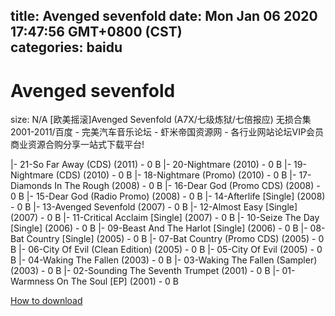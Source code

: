 
title: Avenged sevenfold
date: Mon Jan 06 2020 17:47:56 GMT+0800 (CST)    
categories: baidu
---

# Avenged sevenfold
size: N/A
 [欧美摇滚]Avenged Sevenfold (A7X/七级炼狱/七倍报应) 无损合集 2001-2011/百度 - 完美汽车音乐论坛 - 虾米帝国资源网 - 各行业网站论坛VIP会员商业资源合购分享一站式下载平台!
 
|- 21-So Far Away (CDS) (2011) - 0 B
|- 20-Nightmare (2010) - 0 B
|- 19-Nightmare (CDS) (2010) - 0 B
|- 18-Nightmare (Promo) (2010) - 0 B
|- 17-Diamonds In The Rough (2008) - 0 B
|- 16-Dear God (Promo CDS) (2008) - 0 B
|- 15-Dear God (Radio Promo) (2008) - 0 B
|- 14-Afterlife [Single] (2008) - 0 B
|- 13-Avenged Sevenfold (2007) - 0 B
|- 12-Almost Easy [Single] (2007) - 0 B
|- 11-Critical Acclaim [Single] (2007) - 0 B
|- 10-Seize The Day [Single] (2006) - 0 B
|- 09-Beast And The Harlot [Single] (2006) - 0 B
|- 08-Bat Country [Single] (2005) - 0 B
|- 07-Bat Country (Promo CDS) (2005) - 0 B
|- 06-City Of Evil (Clean Edition) (2005) - 0 B
|- 05-City Of Evil (2005) - 0 B
|- 04-Waking The Fallen (2003) - 0 B
|- 03-Waking The Fallen (Sampler) (2003) - 0 B
|- 02-Sounding The Seventh Trumpet (2001) - 0 B
|- 01-Warmness On The Soul [EP] (2001) - 0 B

[How to download](https://bpcam.bemobtrk.com/go/2ceec3aa-1ca2-46d6-b9ff-aaa5c184517c?jno=514)